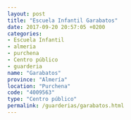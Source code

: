 ```yaml
---
layout: post
title: "Escuela Infantil Garabatos"
date: 2017-09-20 20:57:05 +0200
categories:
- Escuela Infantil
- almeria
- purchena
- Centro público
- guarderia
name: "Garabatos"
province: "Almería"
location: "Purchena"
code: "4009563"
type: "Centro público"
permalink: /guarderias/garabatos.html
---
```

